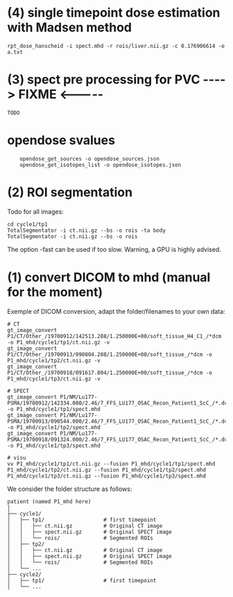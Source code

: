 

# (4) single timepoint dose estimation with Madsen method


    rpt_dose_hanscheid -i spect.mhd -r rois/liver.nii.gz -c 0.176906614 -o a.txt


# (3) spect pre processing for PVC ----> FIXME <----- 

    TODO 

# opendose svalues


        opendose_get_sources -o opendose_sources.json
        opendose_get_isotopes_list -o opendose_isotopes.json


# (2) ROI segmentation

Todo for all images:

    cd cycle1/tp1
    TotalSegmentator -i ct.nii.gz --bs -o rois -ta body 
    TotalSegmentator -i ct.nii.gz --bs -o rois 

The option -fast can be used if too slow. Warning, a GPU is highly advised.

# (1) convert DICOM to mhd (manual for the moment)

Exemple of DICOM conversion, adapt the folder/filenames to your own data: 

    # CT
    gt_image_convert P1/CT/Other_/19700912/142513.288/1.250000E+00/soft_tissue_H4_C1_/*dcm -o P1_mhd/cycle1/tp1/ct.nii.gz -v
    gt_image_convert P1/CT/Other_/19700913/090804.208/1.250000E+00/soft_tissue_/*dcm -o P1_mhd/cycle1/tp2/ct.nii.gz -v
    gt_image_convert P1/CT/Other_/19700918/091617.804/1.250000E+00/soft_tissue_/*dcm -o P1_mhd/cycle1/tp3/ct.nii.gz -v

    # SPECT
    gt_image_convert P1/NM/Lu177-PSMA/19700912/142334.000/2.46/7_FFS_LU177_OSAC_Recon_Patient1_ScC_/*.dcm -o P1_mhd/cycle1/tp1/spect.mhd
    gt_image_convert P1/NM/Lu177-PSMA/19700913/090544.000/2.46/7_FFS_LU177_OSAC_Recon_Patient1_ScC_/*.dcm -o P1_mhd/cycle1/tp2/spect.mhd
    gt_image_convert P1/NM/Lu177-PSMA/19700918/091324.000/2.46/7_FFS_LU177_OSAC_Recon_Patient1_ScC_/*.dcm -o P1_mhd/cycle1/tp3/spect.mhd

    # visu 
    vv P1_mhd/cycle1/tp1/ct.nii.gz --fusion P1_mhd/cycle1/tp1/spect.mhd P1_mhd/cycle1/tp2/ct.nii.gz --fusion P1_mhd/cycle1/tp2/spect.mhd P1_mhd/cycle1/tp3/ct.nii.gz --fusion P1_mhd/cycle1/tp3/spect.mhd 

We consider the folder structure as follows:
  
    patient (named P1_mhd here)
    │
    ├── cycle1/
    │   ├── tp1/                   # first timepoint
    │   │   ├── ct.nii.gz          # Original CT image
    │   │   ├── spect.nii.gz       # Original SPECT image
    │   │   └── rois/              # Segmented ROIs
    │   ├── tp2/
    │   │   ├── ct.nii.gz          # Original CT image
    │   │   ├── spect.nii.gz       # Original SPECT image
    │   │   └── rois/              # Segmented ROIs
    │   └── ...
    ├── cycle2/
    │   ├── tp1/                   # first timepoint
    │   └── ...

